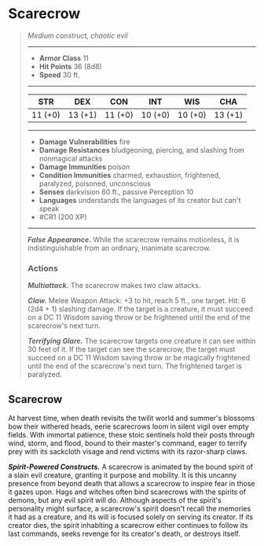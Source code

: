 # Scarecrow
>*Medium construct, chaotic evil*
>___
>- **Armor Class** 11
>- **Hit Points** 36 (8d8)
>- **Speed** 30 ft.
>___
>|STR|DEX|CON|INT|WIS|CHA|
>|:---:|:---:|:---:|:---:|:---:|:---:|
>|11 (+0)|13 (+1)|11 (+0)|10 (+0)|10 (+0)|13 (+1)|
>___
>- **Damage Vulnerabilities** fire
>- **Damage Resistances** bludgeoning, piercing, and slashing from nonmagical attacks
>- **Damage Immunities** poison
>- **Condition Immunities** charmed, exhaustion, frightened, paralyzed, poisoned, unconscious
>- **Senses** darkvision 60 ft., passive Perception 10
>- **Languages** understands the languages of its creator but can't speak
>- #CR1 (200 XP)
>___
>***False Appearance.*** While the scarecrow remains motionless, it is indistinguishable from an ordinary, inanimate scarecrow.  
>
>### Actions
>***Multiattack.*** The scarecrow makes two claw attacks.  
>
>***Claw.*** Melee Weapon Attack: +3 to hit, reach 5 ft., one target. Hit: 6 (2d4 + 1) slashing damage. If the target is a creature, it must succeed on a DC 11 Wisdom saving throw or be frightened until the end of the scarecrow's next turn.  
>
>***Terrifying Glare.*** The scarecrow targets one creature it can see within 30 feet of it. If the target can see the scarecrow, the target must succeed on a DC 11 Wisdom saving throw or be magically frightened until the end of the scarecrow's next turn. The frightened target is paralyzed.

## Scarecrow

At harvest time, when death revisits the twilit world and summer's blossoms bow their withered heads, eerie scarecrows loom in silent vigil over empty fields. With immortal patience, these stoic sentinels hold their posts through wind, storm, and flood, bound to their master's command, eager to terrify prey with its sackcloth visage and rend victims with its razor-sharp claws.

***Spirit-Powered Constructs.***  A scarecrow is animated by the bound spirit of a slain evil creature, granting it purpose and mobility. It is this uncanny presence from beyond death that allows a scarecrow to inspire fear in those it gazes upon. Hags and witches often bind scarecrows with the spirits of demons, but any evil spirit will do. Although aspects of the spirit's personality might surface, a scarecrow's spirit doesn't recall the memories it had as a creature, and its will is focused solely on serving its creator. If its creator dies, the spirit inhabiting a scarecrow either continues to follow its last commands, seeks revenge for its creator's death, or destroys itself.